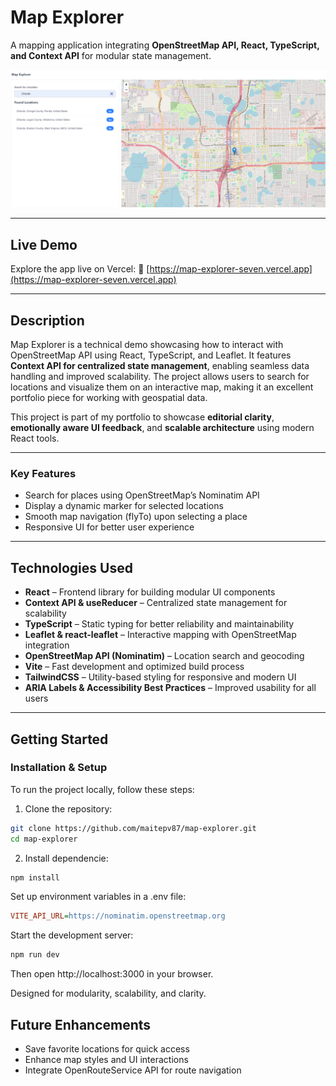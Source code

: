 # **Map Explorer**

A mapping application integrating **OpenStreetMap API, React, TypeScript, and Context API** for modular state management.

![App Screenshot](./src/assets/Screenshot_Map.png)

---

## Live Demo

Explore the app live on Vercel:
🔗 [https://map-explorer-seven.vercel.app](https://map-explorer-seven.vercel.app)

---

## Description

Map Explorer is a technical demo showcasing how to interact with OpenStreetMap API using React, TypeScript, and Leaflet. It features **Context API for centralized state management**, enabling seamless data handling and improved scalability. The project allows users to search for locations and visualize them on an interactive map, making it an excellent portfolio piece for working with geospatial data.

This project is part of my portfolio to showcase **editorial clarity**, **emotionally aware UI feedback**, and **scalable architecture** using modern React tools.

---

### **Key Features**

- Search for places using OpenStreetMap’s Nominatim API
- Display a dynamic marker for selected locations
- Smooth map navigation (flyTo) upon selecting a place
- Responsive UI for better user experience

---

## Technologies Used

- **React** – Frontend library for building modular UI components
- **Context API & useReducer** – Centralized state management for scalability
- **TypeScript** – Static typing for better reliability and maintainability
- **Leaflet & react-leaflet** – Interactive mapping with OpenStreetMap integration
- **OpenStreetMap API (Nominatim)** – Location search and geocoding
- **Vite** – Fast development and optimized build process
- **TailwindCSS** – Utility-based styling for responsive and modern UI
- **ARIA Labels & Accessibility Best Practices** – Improved usability for all users

---

## **Getting Started**

### **Installation & Setup**

To run the project locally, follow these steps:

1. Clone the repository:

```bash
git clone https://github.com/maitepv87/map-explorer.git
cd map-explorer
```

2. Install dependencie:

```bash
npm install
```

Set up environment variables in a .env file:

```ini
VITE_API_URL=https://nominatim.openstreetmap.org
```

Start the development server:

```bash
npm run dev
```

Then open http://localhost:3000 in your browser.

Designed for modularity, scalability, and clarity.

## Future Enhancements

- Save favorite locations for quick access
- Enhance map styles and UI interactions
- Integrate OpenRouteService API for route navigation
